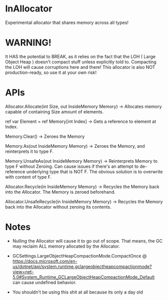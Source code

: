 # InAllocator
Experimental allocator that shares memory across all types!

# WARNING!
It HAS the potential to BREAK, as it relies on the fact that the LOH ( Large Object Heap ) doesn't compact stuff unless explicitly told to.
Compacting the LOH will cause corruptions here and there! This allocator is also NOT production-ready, so use it at your own risk!

# APIs

Allocator.Allocate<T>(int Size, out InsideMemory<T> Memory) -> Allocates memory capable of containing Size amount of elements.

ref var Element = ref Memory[int Index] -> Gets a reference to element at Index.

Memory.Clear() -> Zeroes the Memory

Memory.As<F>(out InsideMemory<F> Memory) -> Zeroes the Memory, and reinterprets it to type F.

Memory.UnsafeAs<F>(out InsideMemory<F> Memory) -> Reinterprets Memory to type F without Zeroing. Can cause issues if there's an attempt to
de-reference underlying type that is NOT F. The obvious solution is to overwrite with content of type F.

Allocator.Recycle<T>(in InsideMemory<T> Memory) -> Recycles the Memory back into the Allocator. The Memory is zeroed beforehand.

Allocator.UnsafeRecycle<T>(in InsideMemory<T> Memory) -> Recycles the Memory back into the Allocator without zeroing its contents.

# Notes

- Nulling the Allocator will cause it to go out of scope. That means, the GC may reclaim ALL memory allocated by the Allocator.

- GCSettings.LargeObjectHeapCompactionMode.CompactOnce @ https://docs.microsoft.com/en-us/dotnet/api/system.runtime.gclargeobjectheapcompactionmode?view=net-5.0#System_Runtime_GCLargeObjectHeapCompactionMode_Default can cause undefined behavior.

- You shouldn't be using this shit at all because its only a day old
